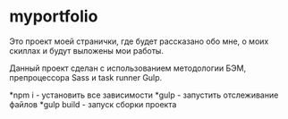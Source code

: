 # myportfolio

Это проект моей странички, где будет рассказано обо мне, о моих скиллах и будут выложены мои работы.

Данный проект сделан с использованием методологии БЭМ, препроцессора Sass и task runner Gulp.

*npm i - установить все зависимости
*gulp - запустить отслеживание файлов
*gulp build - запуск сборки проекта
